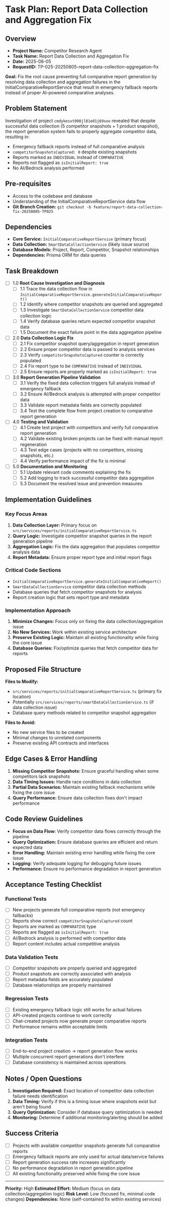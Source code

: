 # Task Plan: Report Data Collection and Aggregation Fix

## Overview
- **Project Name:** Competitor Research Agent
- **Task Name:** Report Data Collection and Aggregation Fix
- **Date:** 2025-08-05
- **RequestID:** TP-025-20250805-report-data-collection-aggregation-fix

**Goal:** Fix the root cause preventing full comparative report generation by resolving data collection and aggregation failures in the InitialComparativeReportService that result in emergency fallback reports instead of proper AI-powered comparative analyses.

## Problem Statement
Investigation of project `cmdykesxt000jl81e01j69soo` revealed that despite successful data collection (5 competitor snapshots + 1 product snapshot), the report generation system fails to properly aggregate competitor data, resulting in:
- Emergency fallback reports instead of full comparative analysis
- `competitorSnapshotsCaptured: 0` despite existing snapshots
- Reports marked as `INDIVIDUAL` instead of `COMPARATIVE`
- Reports not flagged as `isInitialReport: true`
- No AI/Bedrock analysis performed

## Pre-requisites
- Access to the codebase and database
- Understanding of the InitialComparativeReportService data flow
- **Git Branch Creation:** `git checkout -b feature/report-data-collection-fix-20250805-TP025`

## Dependencies
- **Core Service:** `InitialComparativeReportService` (primary focus)
- **Data Collection:** `SmartDataCollectionService` (likely issue source)
- **Database Models:** Project, Report, Competitor, Snapshot relationships
- **Dependencies:** Prisma ORM for data queries

## Task Breakdown

- [ ] 1.0 **Root Cause Investigation and Diagnosis**
    - [ ] 1.1 Trace the data collection flow in `InitialComparativeReportService.generateInitialComparativeReport()` 
    - [ ] 1.2 Identify where competitor snapshots are queried and aggregated
    - [ ] 1.3 Investigate `SmartDataCollectionService` competitor data collection logic
    - [ ] 1.4 Verify database queries return expected competitor snapshot data
    - [ ] 1.5 Document the exact failure point in the data aggregation pipeline

- [ ] 2.0 **Data Collection Logic Fix**
    - [ ] 2.1 Fix competitor snapshot query/aggregation in report generation
    - [ ] 2.2 Ensure proper competitor data is passed to analysis services
    - [ ] 2.3 Verify `competitorSnapshotsCaptured` counter is correctly populated
    - [ ] 2.4 Fix report type to be `COMPARATIVE` instead of `INDIVIDUAL`
    - [ ] 2.5 Ensure reports are properly marked as `isInitialReport: true`

- [ ] 3.0 **Report Generation Pipeline Validation**
    - [ ] 3.1 Verify the fixed data collection triggers full analysis instead of emergency fallback
    - [ ] 3.2 Ensure AI/Bedrock analysis is attempted with proper competitor data
    - [ ] 3.3 Validate report metadata fields are correctly populated
    - [ ] 3.4 Test the complete flow from project creation to comparative report generation

- [ ] 4.0 **Testing and Validation**
    - [ ] 4.1 Create test project with competitors and verify full comparative report generation
    - [ ] 4.2 Validate existing broken projects can be fixed with manual report regeneration
    - [ ] 4.3 Test edge cases (projects with no competitors, missing snapshots, etc.)
    - [ ] 4.4 Verify performance impact of the fix is minimal

- [ ] 5.0 **Documentation and Monitoring**
    - [ ] 5.1 Update relevant code comments explaining the fix
    - [ ] 5.2 Add logging to track successful competitor data aggregation
    - [ ] 5.3 Document the resolved issue and prevention measures

## Implementation Guidelines

### Key Focus Areas
1. **Data Collection Layer:** Primary focus on `src/services/reports/initialComparativeReportService.ts`
2. **Query Logic:** Investigate competitor snapshot queries in the report generation pipeline
3. **Aggregation Logic:** Fix the data aggregation that populates competitor analysis data
4. **Report Metadata:** Ensure proper report type and initial report flags

### Critical Code Sections
- `InitialComparativeReportService.generateInitialComparativeReport()`
- `SmartDataCollectionService` competitor data collection methods
- Database queries that fetch competitor snapshots for analysis
- Report creation logic that sets report type and metadata

### Implementation Approach
1. **Minimize Changes:** Focus only on fixing the data collection/aggregation issue
2. **No New Services:** Work within existing service architecture
3. **Preserve Existing Logic:** Maintain all existing functionality while fixing the core issue
4. **Database Queries:** Fix/optimize queries that fetch competitor data for reports

## Proposed File Structure
**Files to Modify:**
- `src/services/reports/initialComparativeReportService.ts` (primary fix location)
- Potentially `src/services/reports/smartDataCollectionService.ts` (if data collection issue)
- Database query methods related to competitor snapshot aggregation

**Files to Avoid:**
- No new service files to be created
- Minimal changes to unrelated components
- Preserve existing API contracts and interfaces

## Edge Cases & Error Handling
1. **Missing Competitor Snapshots:** Ensure graceful handling when some competitors lack snapshots
2. **Data Timing Issues:** Handle race conditions in data collection
3. **Partial Data Scenarios:** Maintain existing fallback mechanisms while fixing the core issue
4. **Query Performance:** Ensure data collection fixes don't impact performance

## Code Review Guidelines
- **Focus on Data Flow:** Verify competitor data flows correctly through the pipeline
- **Query Optimization:** Ensure database queries are efficient and return expected data
- **Error Handling:** Maintain existing error handling while fixing the core issue
- **Logging:** Verify adequate logging for debugging future issues
- **Performance:** Ensure no performance degradation in report generation

## Acceptance Testing Checklist

### Functional Tests
- [ ] New projects generate full comparative reports (not emergency fallbacks)
- [ ] Reports show correct `competitorSnapshotsCaptured` count
- [ ] Reports are marked as `COMPARATIVE` type
- [ ] Reports are flagged as `isInitialReport: true`
- [ ] AI/Bedrock analysis is performed with competitor data
- [ ] Report content includes actual competitive analysis

### Data Validation Tests
- [ ] Competitor snapshots are properly queried and aggregated
- [ ] Product snapshots are correctly associated with analysis
- [ ] Report metadata fields are accurately populated
- [ ] Database relationships are properly maintained

### Regression Tests
- [ ] Existing emergency fallback logic still works for actual failures
- [ ] API-created projects continue to work correctly
- [ ] Chat-created projects now generate proper comparative reports
- [ ] Performance remains within acceptable limits

### Integration Tests
- [ ] End-to-end project creation → report generation flow works
- [ ] Multiple concurrent report generations don't interfere
- [ ] Database consistency is maintained across operations

## Notes / Open Questions
1. **Investigation Required:** Exact location of competitor data collection failure needs identification
2. **Data Timing:** Verify if this is a timing issue where snapshots exist but aren't being found
3. **Query Optimization:** Consider if database query optimization is needed
4. **Monitoring:** Determine if additional monitoring/alerting should be added

## Success Criteria
- [ ] Projects with available competitor snapshots generate full comparative reports
- [ ] Emergency fallback reports are only used for actual data/service failures
- [ ] Report generation success rate increases significantly
- [ ] No performance degradation in report generation pipeline
- [ ] All existing functionality preserved while fixing the core issue

---

**Priority:** High
**Estimated Effort:** Medium (focus on data collection/aggregation logic)
**Risk Level:** Low (focused fix, minimal code changes)
**Dependencies:** None (self-contained fix within existing services) 